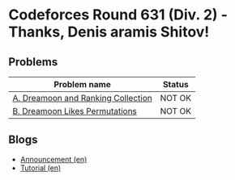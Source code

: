 # Codeforces Round 631 (Div. 2) - Thanks, Denis aramis Shitov!

## Problems

|Problem name|Status|
|------------|---------|
| [A. Dreamoon and Ranking Collection](problems/A._Dreamoon_and_Ranking_Collection.md)|NOT OK|
| [B. Dreamoon Likes Permutations](problems/B._Dreamoon_Likes_Permutations.md)|NOT OK|
## Blogs

- [Announcement (en)](blogs/Announcement_(en).md)
- [Tutorial (en)](blogs/Tutorial_(en).md)
